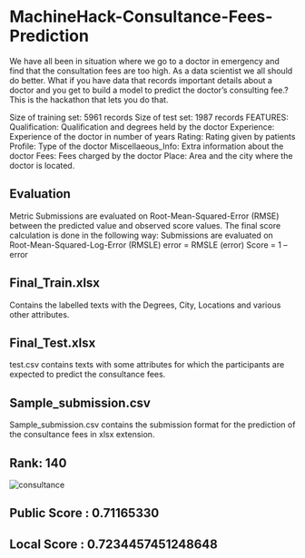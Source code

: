 # MachineHack-Consultance-Fees-Prediction
We have all been in situation where we go to a doctor in emergency and find that the consultation fees are too high. As a data scientist we all should do better. What if you have data that records important details about a doctor and you get to build a model to predict the doctor’s consulting fee.? This is the hackathon that lets you do that.


Size of training set: 5961 records
Size of test set: 1987 records
FEATURES:
Qualification: Qualification and degrees held by the doctor
Experience: Experience of the doctor in number of years
Rating: Rating given by patients
Profile: Type of the doctor
Miscellaeous_Info: Extra information about the doctor
Fees: Fees charged by the doctor
Place: Area and the city where the doctor is located.

## Evaluation
Metric
Submissions are evaluated on Root-Mean-Squared-Error (RMSE) between the predicted value and observed score values. The final score calculation is done in the following way:
Submissions are evaluated on Root-Mean-Squared-Log-Error (RMSLE) error = RMSLE (error)
Score = 1 – error

## Final_Train.xlsx
Contains the labelled texts with the Degrees, City, Locations and various other attributes.
## Final_Test.xlsx
test.csv contains texts with some attributes for which the participants are expected to predict the consultance fees.
## Sample_submission.csv
Sample_submission.csv contains the submission format for the prediction of the consultance fees in xlsx extension.

## Rank: 140

![consultance](https://user-images.githubusercontent.com/56091634/84692226-296f3b00-af63-11ea-92da-739204be0c21.png)

## Public Score : 0.71165330

## Local Score :  0.7234457451248648
